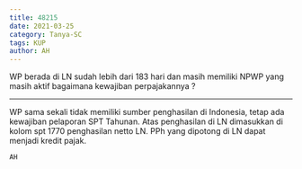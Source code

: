 ```yaml
---
title: 48215
date: 2021-03-25
category: Tanya-SC
tags: KUP
author: AH
---
```


WP berada di LN sudah lebih dari 183 hari dan masih memiliki NPWP yang masih aktif bagaimana kewajiban perpajakannya ?

---

WP sama sekali tidak memiliki sumber penghasilan di Indonesia, tetap ada kewajiban pelaporan SPT Tahunan. Atas penghasilan di LN dimasukkan di kolom spt 1770 penghasilan netto LN. PPh yang dipotong di LN dapat menjadi kredit pajak.

`AH`
